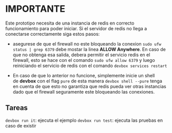 # IMPORTANTE
Este prototipo necesita de una instancia de redis en correcto
funcionamiento para poder iniciar. Si el servidor de redis
no llega a conectarse correctamente siga estos pasos:

- asegurese de que el firewall no este bloqueando la conexion
   `sudo ufw status | grep 6379` debe mostar la linea **ALLOW Anywhere**.
   En caso de que no obtenga esa salida, debera permitir el servicio
   redis en el firewall, esto se hace con el comando `sudo ufw allow 6379`
   y luego reiniciando el servicio de redis con el comando `devbox services restart`  

- En caso de que lo anterior no funcione, simplemente inicie un shell   
   de **devbox** con el flag `pure` de esta manera `devbox shell --pure`
   tenga en cuenta de que esto no garantiza que redis pueda ver otras
   instancias dado que el firewall seguramente este bloqueando las conexiones.  

## Tareas

`devbox run it`: ejecuta el ejemplo
`devbox run test`: ejecuta las pruebas en caso de existir
